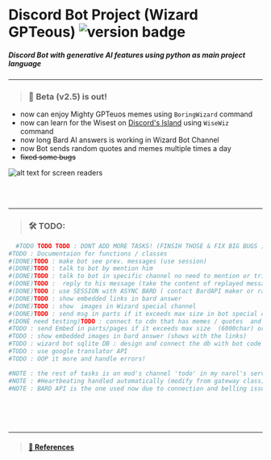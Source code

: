 # __Discord Bot Project (Wizard GPTeous)__  ![version badge](https://img.shields.io/badge/v2.5B-green?logo=github)


##### Discord Bot with generative AI features using python as main project language

---

> ### 📣 Beta (v2.5) is out!
 * now can enjoy Mighty GPTeuos memes using `BoringWizard` command
 * now can learn for the Wisest on [Discord's Island](https://discord.gg/R52kY9mG9c) using `WiseWiz` command
 * now long Bard AI answers is working in Wizard Bot Channel
 * now Bot sends random quotes and memes multiple times a day
 * ~~fixed some bugs~~
 
![ alt text for screen readers](./wizard_bot.ico "icon") 

</br>
</br>


---


> ###  🛠 TODO:
```python
  #TODO TODO TODO : DONT ADD MORE TASKS! (FINSIH THOSE & FIX BIG BUGS ) THEN => MIGRATE TO PYCORD 
#TODO : Documentaion for functions / classes
#(DONE)TODO : make bot see prev. messages (use session)
#(DONE)TODO : talk to bot by mention him  
#(DONE)TODO : talk to bot in specific channel no need to mention or trigger him by command just send the question as plain message
#(DONE)TODO :  reply to his message (take the content of replayed message and respond accordingly to it + new message)
#(DONE)TODO : use SESSION with ASYNC BARD ( contact BardAPI maker or raise issue in their repo)(I was  kinda  wrong)
#(DONE)TODO : show embedded links in bard answer 
#(DONE)TODO : show  images in Wizard special channel
#(DONE)TODO : send msg in parts if it exceeds max size in bot special channel
#(DONE need testing)TODO : connect to cdn that has memes / quotes  and set on_time() event to send to chat chill and ask-wizard-channel 
#TODO : send Embed in parts/pages if it exceeds max size  (6000char) or exceeds max fields (25 field)
#TODO : show embedded images in bard answer (shows with the links)
#TODO : wizard bot sqlite DB : design and connect the db with bot code
#TODO : use google translator API
#TODO : OOP it more and handle errors!

#NOTE : the rest of tasks is on mod's channel 'todo' in my narol's server
#NOTE : #Heartbeating handled automatically (modify from gateway class) 
#NOTE : BARD API is the one used now due to connection and belling issue beteen GPT API and my country (egypt)
```

</br>
</br>
</br>

---


> #### [🧾 References ](./sources&refs.md)

 





